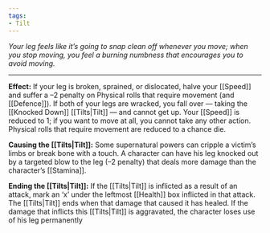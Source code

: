 ```yaml
---
tags:
- Tilt
---
```


_Your leg feels like it’s going to snap clean off whenever you move; when you stop moving, you feel a burning numbness that encourages you to avoid moving._

---

**Effect:** If your leg is broken, sprained, or dislocated, halve your [[Speed]] and suffer a –2 penalty on Physical rolls that require movement (and [[Defence]]). If both of your legs are wracked, you fall over — taking the [[Knocked Down]] [[Tilts|Tilt]] — and cannot get up. Your [[Speed]] is reduced to 1; if you want to move at all, you cannot take any other action. Physical rolls that require movement are reduced to a chance die.

**Causing the [[Tilts|Tilt]]:** Some supernatural powers can cripple a victim’s limbs or break bone with a touch. A character can have his leg knocked out by a targeted blow to the leg (–2 penalty) that deals more damage than the character’s [[Stamina]].

**Ending the [[Tilts|Tilt]]:** If the [[Tilts|Tilt]] is inflicted as a result of an attack, mark an ‘x’ under the leftmost [[Health]] box inflicted in that attack. The [[Tilts|Tilt]] ends when that damage that caused it has healed. If the damage that inflicts this [[Tilts|Tilt]] is aggravated, the character loses use of his leg permanently